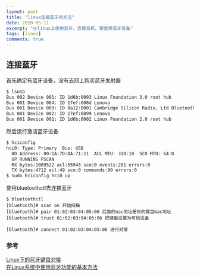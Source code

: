 ```yaml
---
layout: post
title: "linux连接蓝牙的方法"
date: 2020-05-11
excerpt: "在linux上使用蓝牙，连接耳机、键盘等蓝牙设备"
tags: [linux]
comments: true
---
```


## 连接蓝牙

首先确定有蓝牙设备，没有去网上购买蓝牙发射器  

```bash
$ lsusb
Bus 002 Device 001: ID 1d6b:0003 Linux Foundation 3.0 root hub
Bus 001 Device 004: ID 17ef:608d Lenovo
Bus 001 Device 003: ID 0a12:0001 Cambridge Silicon Radio, Ltd Bluetooth Dongle (HCI mode)
Bus 001 Device 002: ID 17ef:6099 Lenovo
Bus 001 Device 001: ID 1d6b:0002 Linux Foundation 2.0 root hub
```

然后运行激活蓝牙设备

```bash
$ hciconfig
hci0: Type: Primary  Bus: USB
  BD Address: 00:1A:7D:DA:71:11  ACL MTU: 310:10  SCO MTU: 64:8
  UP RUNNING PSCAN
  RX bytes:1009522 acl:55943 sco:0 events:201 errors:0
  TX bytes:4712 acl:49 sco:0 commands:90 errors:0
$ sudo hciconfig hci0 up
```

使用bluetoothctl去连接蓝牙
```
$ bluetoothctl
[bluetooth]# scan on 开始扫描
[bluetooth]# pair 01:02:03:04:05:06 后面的mac地址是你的键盘mac地址
[bluetooth]# trust 01:02:03:04:05:06 把键盘设置为可信设备

[bluetooth]# connect 01:02:03:04:05:06 进行对接
```

### 参考
[Linux下的蓝牙键盘对接](https://www.jianshu.com/p/a89c8a0fdd73)  
[在Linux系统中使用蓝牙功能的基本方法](https://www.jb51.net/LINUXjishu/379648.html)
